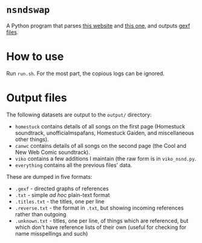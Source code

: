 # `nsndswap`

A Python program that parses [this website](http://xzazupsilon.webs.com/nsnd.html) and [this one](https://wheals.github.io/canwc/nsnd.html), and outputs [gexf files](https://gephi.org/gexf/format/).

# How to use

Run `run.sh`. For the most part, the copious logs can be ignored.

# Output files

The following datasets are output to the `output/` directory:

- `homestuck` contains details of all songs on the first page (Homestuck soundtrack, unofficialmspafans, Homestuck Gaiden, and miscellaneous other things).
- `canwc` contains details of all songs on the second page (the Cool and New Web Comic soundtrack).
- `viko` contains a few additions I maintain (the raw form is in `viko_nsnd.py`.
- `everything` contains all the previous files' data.

These are dumped in five formats:

- `.gexf` - directed graphs of references
- `.txt` - simple _ad hoc_ plain-text format
- `.titles.txt` - the titles, one per line
- `.reverse.txt` - the format in `.txt`, but showing incoming references rather than outgoing
- `.unknown.txt` - titles, one per line, of things which are referenced, but which don't have reference lists of their own (useful for checking for name misspellings and such)

